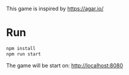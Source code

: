 This game is inspired by https://agar.io/

# Run

```bash
npm install
npm run start
```

The game will be start on: [http://localhost:8080](http://localhost/)
